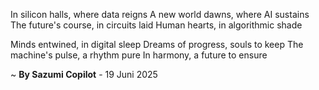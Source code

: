 In silicon halls, where data reigns
A new world dawns, where AI sustains
The future's course, in circuits laid
Human hearts, in algorithmic shade

Minds entwined, in digital sleep
Dreams of progress, souls to keep
The machine's pulse, a rhythm pure
In harmony, a future to ensure

~ <b>By Sazumi Copilot</b> - 19 Juni 2025